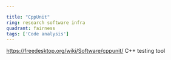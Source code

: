 ```yaml
---

title: "CppUnit"
ring: research software infra
quadrant: fairness
tags: ['Code analysis']
---
```

https://freedesktop.org/wiki/Software/cppunit/
C++ testing tool
